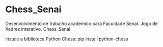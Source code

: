 # Chess_Senai
Desenvolvimento de trabalho academico para Faculdade Senai.
Jogo de Xadrez interativo.
Chess_Senai

instale a biblioteca Python Chess:
pip install python-chess
